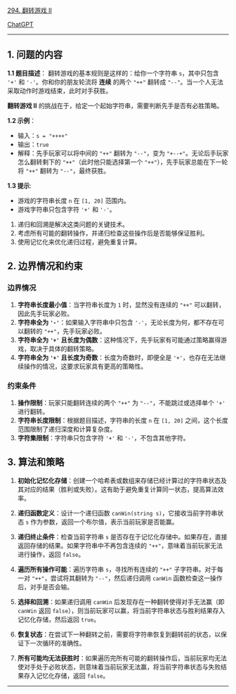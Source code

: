 [294. 翻转游戏 II](https://leetcode.cn/problems/flip-game-ii)

[ChatGPT](https://chat.openai.com/share/24deb837-aa52-43e1-a5c0-2d3b14da2ad0)

---

## 1. 问题的内容
**1.1 题目描述**：
翻转游戏的基本规则是这样的：给你一个字符串 `s`，其中只包含 `'+'` 和 `'-'`。你和你的朋友轮流将 **连续** 的两个 `"++"` 翻转成 `"--"`。当一个人无法采取动作时游戏结束，此时对手获胜。

**翻转游戏 II** 的挑战在于，给定一个起始字符串，需要判断先手是否有必胜策略。

**1.2 示例**：
- 输入：`s = "++++"`
- 输出：`true`
- 解释：先手玩家可以将中间的 `"++"` 翻转为 `"--"`，变为 `"+--+"`。无论后手玩家怎么翻转剩下的 `"++"`（此时他只能选择第一个 `"++"`），先手玩家总能在下一轮将 `"++"` 翻转为 `"--"`，最终获胜。

**1.3 提示**:
- 游戏的字符串长度 `n` 在 `[1, 20]` 范围内。
- 游戏字符串只包含字符 `'+'` 和 `'-'`。

1. 递归和回溯是解决这类问题的关键技术。
2. 考虑所有可能的翻转操作，并递归检查这些操作后是否能够保证胜利。
3. 使用记忆化来优化递归过程，避免重复计算。

## 2. 边界情况和约束
### 边界情况

1. **字符串长度最小值**：当字符串长度为 `1` 时，显然没有连续的 `"++"` 可以翻转，因此先手玩家必败。
2. **字符串全为 `'-'`**：如果输入字符串中只包含 `'-'`，无论长度为何，都不存在可以翻转的 `"++"`，先手玩家必败。
3. **字符串全为 `'+'` 且长度为偶数**：这种情况下，先手玩家有可能通过策略赢得游戏，取决于具体的翻转策略。
4. **字符串全为 `'+'` 且长度为奇数**：长度为奇数时，即便全是 `'+'`，也存在无法继续操作的情况，这要求玩家具有更高的策略性。

### 约束条件

1. **操作限制**：玩家只能翻转连续的两个 `"++"` 为 `"--"`，不能跳过或选择单个 `'+'` 进行翻转。
2. **字符串长度限制**：根据题目描述，字符串的长度 `n` 在 `[1, 20]` 之间，这个长度范围限制了递归深度和计算复杂度。
3. **字符集限制**：字符串只包含字符 `'+'` 和 `'-'`，不包含其他字符。

## 3. 算法和策略
1. **初始化记忆化存储**：创建一个哈希表或数组来存储已经计算过的字符串状态及其对应的结果（胜利或失败）。这有助于避免重复计算同一状态，提高算法效率。

2. **递归函数定义**：设计一个递归函数 `canWin(string s)`，它接收当前字符串状态 `s` 作为参数，返回一个布尔值，表示当前玩家是否能赢。

3. **递归终止条件**：检查当前字符串 `s` 是否存在于记忆化存储中。如果存在，直接返回存储的结果。如果字符串中不再包含连续的 `"++"`，意味着当前玩家无法进行操作，返回 `false`。

4. **遍历所有操作可能**：遍历字符串 `s`，寻找所有连续的 `"++"` 子字符串。对于每一对 `"++"`，尝试将其翻转为 `"--"`，然后递归调用 `canWin` 函数检查这一操作后，对手是否会输。

5. **选择和回溯**：如果递归调用 `canWin` 后发现存在一种翻转使得对手无法赢（即 `canWin` 返回 `false`），则当前玩家可以赢，将当前字符串状态与胜利结果存入记忆化存储，然后返回 `true`。

6. **恢复状态**：在尝试下一种翻转之前，需要将字符串恢复到翻转前的状态，以保证下一次循环的准确性。

7. **所有可能均无法获胜时**：如果遍历完所有可能的翻转操作后，当前玩家均无法使对手处于必败状态，则意味着当前玩家无法赢，将当前字符串状态与失败结果存入记忆化存储，返回 `false`。

---